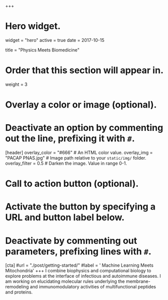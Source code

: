 +++
# Hero widget.
widget = "hero"
active = true
date = 2017-10-15

title = "Physics Meets Biomedicine"

# Order that this section will appear in.
weight = 3

# Overlay a color or image (optional).
#   Deactivate an option by commenting out the line, prefixing it with `#`.
[header]
  overlay_color = "#666"  # An HTML color value.
  overlay_img = "PACAP PNAS.jpg"  # Image path relative to your `static/img/` folder.
  overlay_filter = 0.5  # Darken the image. Value in range 0-1.

# Call to action button (optional).
#   Activate the button by specifying a URL and button label below.
#   Deactivate by commenting out parameters, prefixing lines with `#`.
[cta]
  #url = "./post/getting-started/"
  #label = '<i class="fa fa-download"></i> Machine Learning Meets Mitochondria'
+++
I combine biophysics and computational biology to explore problems at the interface of infectious and autoimmune diseases. I am working on elucidating molecular rules underlying the membrane-remodeling and immunomodulatory activities of multifunctional peptides and proteins.
